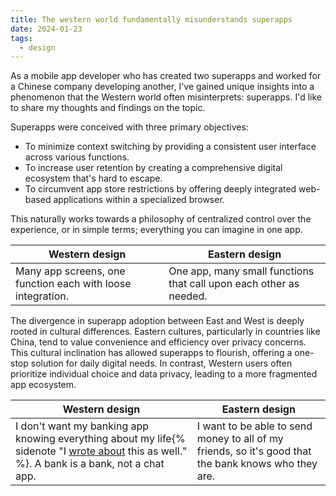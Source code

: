 ```yaml
---
title: The western world fundamentally misunderstands superapps
date: 2024-01-23
tags:
  - design
---
```


As a mobile app developer who has created two superapps and worked for a Chinese company developing another, I've gained unique insights into a phenomenon that the Western world often misinterprets: superapps. I'd like to share my thoughts and findings on the topic.

Superapps were conceived with three primary objectives:

- To minimize context switching by providing a consistent user interface across various functions.
- To increase user retention by creating a comprehensive digital ecosystem that's hard to escape.
- To circumvent app store restrictions by offering deeply integrated web-based applications within a specialized browser.

This naturally works towards a philosophy of centralized control over the experience, or in simple terms; everything you can imagine in one app.

| Western design                                              | Eastern design                                                     |
| ----------------------------------------------------------- | ------------------------------------------------------------------ |
| Many app screens, one function each with loose integration. | One app, many small functions that call upon each other as needed. |

The divergence in superapp adoption between East and West is deeply rooted in cultural differences. Eastern cultures, particularly in countries like China, tend to value convenience and efficiency over privacy concerns. This cultural inclination has allowed superapps to flourish, offering a one-stop solution for daily digital needs. In contrast, Western users often prioritize individual choice and data privacy, leading to a more fragmented app ecosystem.

| Western design                                                                                  | Eastern design                                                                                       |
| ----------------------------------------------------------------------------------------------- | ---------------------------------------------------------------------------------------------------- |
| I don't want my banking app knowing everything about my life{% sidenote "I [wrote about](/archive/2024/embracing-monero) this as well." %}. A bank is a bank, not a chat app. | I want to be able to send money to all of my friends, so it's good that the bank knows who they are. |